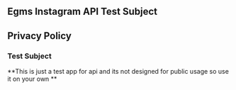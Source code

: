 ## Egms Instagram API Test Subject

## Privacy Policy
### Test Subject

**This is just a test app for api and its not designed for public usage so use it on your own ** 

